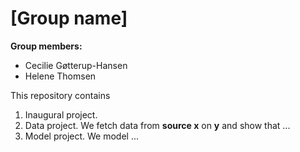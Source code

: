# \[Group name\]

**Group members:**
- Cecilie Gøtterup-Hansen
- Helene Thomsen

This repository contains  
1. Inaugural project. 
2. Data project. We fetch data from **source x** on **y** and show that ...
3. Model project. We model ...
